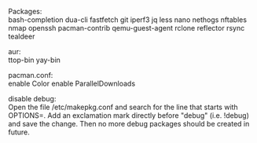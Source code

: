 Packages:  
bash-completion dua-cli fastfetch git iperf3 jq less nano nethogs nftables nmap openssh pacman-contrib qemu-guest-agent rclone reflector rsync tealdeer

aur:  
ttop-bin yay-bin

pacman.conf:  
enable Color
enable ParallelDownloads

disable debug:  
Open the file /etc/makepkg.conf and search for the line that starts with OPTIONS=. Add an exclamation mark directly before "debug" (i.e. !debug) and save the change. Then no more debug packages should be created in future.
